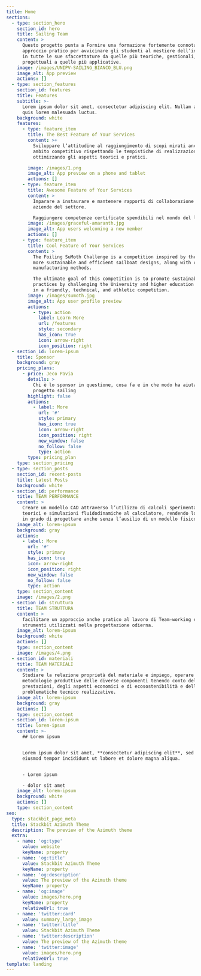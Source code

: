 ```yaml
---
title: Home
sections:
  - type: section_hero
    section_id: hero
    title: Sailing Team
    content: >
      Questo progetto punta a Fornire una formazione fortemente connotata da un
      approccio pratico per avvicinare gli studenti al mestiere dell’ingegnere
      in tutte le sue sfaccettature da quelle più teoriche, gestionali,
      progettuali a quelle più applicative.
    image: /images/UNIPV-SAILING_BIANCO_BLU.png
    image_alt: App preview
    actions: []
  - type: section_features
    section_id: features
    title: Features
    subtitle: >-
      Lorem ipsum dolor sit amet, consectetur adipiscing elit. Nullam a metus
      quis lorem malesuada luctus.
    background: white
    features:
      - type: feature_item
        title: The Best Feature of Your Services
        content: >+
          Sviluppare l’attitudine al raggiungimento di scopi mirati anche in
          ambito competitivo rispettando le tempistiche di realizzazione
          ottimizzando gli aspetti teorici e pratici.

        image: /images/1.png
        image_alt: App preview on a phone and tablet
        actions: []
      - type: feature_item
        title: Awesome Feature of Your Services
        content: >
          Imparare a instaurare e mantenere rapporti di collaborazione con le
          aziende del settore.

          Raggiungere competenze certificate spendibili nel mondo del lavoro.
        image: /images/graceful-amaranth.jpg
        image_alt: App users welcoming a new member
        actions: []
      - type: feature_item
        title: Cool Feature of Your Services
        content: >
          The Foiling SuMoth Challenge is a competition inspired by the need for
          more sustainable and efficient sailboat designs, along with coherent
          manufacturing methods.

          The ultimate goal of this competition is to promote sustainable
          practices by challenging the University and higher education students
          in a friendly, technical, and athletic competition.
        image: /images/sumoth.jpg
        image_alt: App user profile preview
        actions:
          - type: action
            label: Learn More
            url: /features
            style: secondary
            has_icon: true
            icon: arrow-right
            icon_position: right
  - section_id: lorem-ipsum
    title: Sponsor
    background: gray
    pricing_plans:
      - price: Jeco Pavia
        details: >
          Chi è lo sponsor in questione, cosa fa e in che modo ha aiutato il
          progetto sailing
        highlight: false
        actions:
          - label: More
            url: '#'
            style: primary
            has_icon: true
            icon: arrow-right
            icon_position: right
            new_window: false
            no_follow: false
            type: action
        type: pricing_plan
    type: section_pricing
  - type: section_posts
    section_id: recent-posts
    title: Latest Posts
    background: white
  - section_id: performance
    title: TEAM PERFORMANCE
    content: >
      Creare un modello CAD attraverso l’utilizzo di calcoli sperimentali,
      teorici e simulazioni fluidodinamiche al calcolatore, rendendo lo studente
      in grado di progettare anche senza l’ausilio di un modello fisico
    image_alt: lorem-ipsum
    background: gray
    actions:
      - label: More
        url: '#'
        style: primary
        has_icon: true
        icon: arrow-right
        icon_position: right
        new_window: false
        no_follow: false
        type: action
    type: section_content
    image: /images/2.png
  - section_id: struttura
    title: TEAM STRUTTURA
    content: >
      facilitare un approccio anche pratico al lavoro di Team-working e agli
      strumenti utilizzati nella progettazione odierna.
    image_alt: lorem-ipsum
    background: white
    actions: []
    type: section_content
    image: /images/4.png
  - section_id: materiali
    title: TEAM MATERIALI
    content: >
      Studiare la relazione proprietà del materiale e impiego, operare scelte di
      metodologie produttive delle diverse componenti tenendo conto delle
      prestazioni, degli aspetti economici e di ecosostenibilità e delle
      problematiche tecnico realizzative.
    image_alt: lorem-ipsum
    background: gray
    actions: []
    type: section_content
  - section_id: lorem-ipsum
    title: lorem-ipsum
    content: >-
      ## Lorem ipsum


      Lorem ipsum dolor sit amet, **consectetur adipiscing elit**, sed do
      eiusmod tempor incididunt ut labore et dolore magna aliqua.


      - Lorem ipsum

      - dolor sit amet
    image_alt: lorem-ipsum
    background: white
    actions: []
    type: section_content
seo:
  type: stackbit_page_meta
  title: Stackbit Azimuth Theme
  description: The preview of the Azimuth theme
  extra:
    - name: 'og:type'
      value: website
      keyName: property
    - name: 'og:title'
      value: Stackbit Azimuth Theme
      keyName: property
    - name: 'og:description'
      value: The preview of the Azimuth theme
      keyName: property
    - name: 'og:image'
      value: images/hero.png
      keyName: property
      relativeUrl: true
    - name: 'twitter:card'
      value: summary_large_image
    - name: 'twitter:title'
      value: Stackbit Azimuth Theme
    - name: 'twitter:description'
      value: The preview of the Azimuth theme
    - name: 'twitter:image'
      value: images/hero.png
      relativeUrl: true
template: landing
---
```

